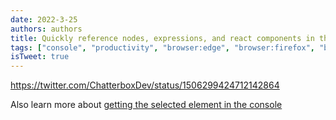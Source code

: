 ```yaml
---
date: 2022-3-25
authors: authors
title: Quickly reference nodes, expressions, and react components in the console
tags: ["console", "productivity", "browser:edge", "browser:firefox", "browser:chrome", "browser:safari"]
isTweet: true
---
```


https://twitter.com/ChatterboxDev/status/1506299424712142864

Also learn more about [getting the selected element in the console](../get-current-element-in-console)
